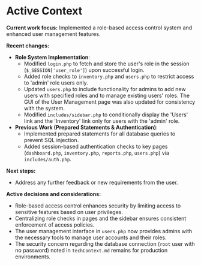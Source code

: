 # Active Context

**Current work focus:**
Implemented a role-based access control system and enhanced user management features.

**Recent changes:**
-   **Role System Implementation**:
    -   Modified `login.php` to fetch and store the user's role in the session (`$_SESSION['user_role']`) upon successful login.
    -   Added role checks to `inventory.php` and `users.php` to restrict access to 'admin' role users only.
    -   Updated `users.php` to include functionality for admins to add new users with specified roles and to manage existing users' roles. The GUI of the User Management page was also updated for consistency with the system.
    -   Modified `includes/sidebar.php` to conditionally display the 'Users' link and the 'Inventory' link only for users with the 'admin' role.
-   **Previous Work (Prepared Statements & Authentication)**:
    -   Implemented prepared statements for all database queries to prevent SQL injection.
    -   Added session-based authentication checks to key pages (`dashboard.php`, `inventory.php`, `reports.php`, `users.php`) via `includes/auth.php`.

**Next steps:**
-   Address any further feedback or new requirements from the user.

**Active decisions and considerations:**
-   Role-based access control enhances security by limiting access to sensitive features based on user privileges.
-   Centralizing role checks in pages and the sidebar ensures consistent enforcement of access policies.
-   The user management interface in `users.php` now provides admins with the necessary tools to manage user accounts and their roles.
-   The security concern regarding the database connection (`root` user with no password) noted in `techContext.md` remains for production environments.
